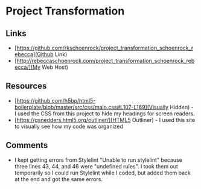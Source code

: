 # Project Transformation

## Links

* [https://github.com/rkschoenrock/project_transformation_schoenrock_rebecca](Github Link)
* [http://rebeccaschoenrock.com/project_transformation_schoenrock_rebecca/](My Web Host)

## Resources

* [https://github.com/h5bp/html5-boilerplate/blob/master/src/css/main.css#L107-L169](Visually Hidden) - I used the CSS from this project to hide my headings for screen readers.
* [https://gsnedders.html5.org/outliner/](HTML5 Outliner) - I used this site to visually see how my code was organized

## Comments

* I kept getting errors from Stylelint "Unable to run stylelint" because three lines 43, 44, and 46 were "undefined rules". I took them out temporarily so I could run Stylelint while I coded, but added them back at the end and got the same errors.
